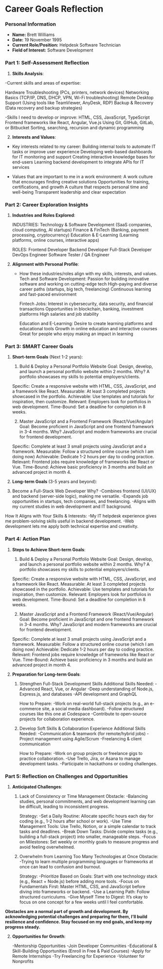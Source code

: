 
# Career Goals Reflection

### Personal Information

- **Name:** Brett Williams
- **Date:** 19 November 1995
- **Current Role/Position:** Helpdesk Software Technician
- **Field of Interest:** Software Development

### Part 1: Self-Assessment Reflection

1. **Skills Analysis**:
    
-Current skills and areas of expertise:

   Hardware Troubleshooting (PCs, printers, network devices)
   Networking Basics (TCP/IP, DNS, DHCP, VPN, Wi-Fi troubleshooting)
   Remote Desktop Support (Using tools like TeamViewer, AnyDesk, RDP)
   Backup & Recovery (Data recovery and backup strategies)
   
-Skills I need to develop or improve:
    HTML, CSS, JavaScript, TypeScript
    Frontend frameworks like React, Angular, Vue.js
    Using Git, GitHub, GitLab, or Bitbucket
    Sorting, searching, recursion and dynamic programming

2. **Interests and Values**:
    
- Key interests related to my career:
    Building internal tools to automate IT tasks or improve user experience
    Developing web-based dashboards for IT monitoring and support
    Creating interactive knowledge bases for end-users
    Learning backend development to integrate APIs for IT services
  
- Values that are important to me in a work environment:
   A work culture that encourages finding creative solutions
   Opportunities for training, certifications, and growth
   A culture that respects personal time and well-being
   Transparent leadership and clear expectation

### Part 2: Career Exploration Insights

1. **Industries and Roles Explored**:
    
   INDUSTRIES:
   Technology & Software Development (SaaS companies, cloud computing, AI startups)
   Finance & FinTech (Banking, payment processing, cryptocurrency)
   Education & E-Learning (Learning platforms, online courses, interactive apps)

   ROLES:
   Frontend Developer
   Backend Developer
   Full-Stack Developer
   DevOps Engineer
   Software Tester / QA Engineer
   
2. **Alignment with Personal Profile**:
    
    - How these industries/roles align with my skills, interests, and values.
       Tech and Software Development:
        Passion for building innovative software and working on cutting-edge tech
        High-paying and diverse career paths (startups, big tech, freelancing)
        Continuous learning and fast-paced environment
   
       Fintech Jobs:
        Interest in cybersecurity, data security, and financial transactions
        Opportunities in blockchain, banking, investment platforms
        High salaries and job stability
   
      Education and E-Learning:
       Desire to create learning platforms and educational tools
       Growth in online education and interactive courses
       Great for people who enjoy making an impact in learning
      

### Part 3: SMART Career Goals

1. **Short-term Goals** (Next 1-2 years):
    
   1. Build & Deploy a Personal Portfolio Website
      Goal: Design, develop, and launch a personal portfolio website within 2 months.
      Why? A portfolio showcases my skills to potential employers/clients.

     Specific: Create a responsive website with HTML, CSS, JavaScript, and a framework like React.
     Measurable: At least 3 completed projects showcased in the portfolio.
     Achievable: Use templates and tutorials for inspiration, then customize.
     Relevant: Employers look for portfolios in web development.
     Time-Bound: Set a deadline for completion in 8 weeks.

   2. Master JavaScript and a Frontend Framework (React/Vue/Angular)
      Goal: Become proficient in JavaScript and one frontend framework in 3-4 months.
      Why? JavaScript and modern frameworks are crucial for frontend development.

     Specific: Complete at least 3 small projects using JavaScript and a framework.
     Measurable: Follow a structured online course (which I am doing now)
     Achievable: Dedicate 1-2 hours per day to coding practice.
     Relevant: Frontend jobs require knowledge of frameworks like React or Vue.
     Time-Bound: Achieve basic proficiency in 3 months and build an advanced project in month 4.
   
3. **Long-term Goals** (3-5 years and beyond):
    
 1. Become a Full-Stack Web Developer
    Why?
   -Combines frontend (UI/UX) and backend (server-side logic), making me versatile.
   -Expands job opportunities in startups, tech companies, and freelancing.
   -Aligns with my current studies in web development and IT background.

   How It Aligns with Your Skills & Interests:
   -My IT helpdesk experience gives me problem-solving skills useful in backend development.
   -Web development lets me apply both technical expertise and creativity.


### Part 4: Action Plan

1. **Steps to Achieve Short-term Goals**:
   
    1. Build & Deploy a Personal Portfolio Website
      Goal: Design, develop, and launch a personal portfolio website within 2 months.
      Why? A portfolio showcases my skills to potential employers/clients.

     Specific: Create a responsive website with HTML, CSS, JavaScript, and a framework like React.
     Measurable: At least 3 completed projects showcased in the portfolio.
     Achievable: Use templates and tutorials for inspiration, then customize.
     Relevant: Employers look for portfolios in web development.
     Time-Bound: Set a deadline for completion in 8 weeks.

   2. Master JavaScript and a Frontend Framework (React/Vue/Angular)
      Goal: Become proficient in JavaScript and one frontend framework in 3-4 months.
      Why? JavaScript and modern frameworks are crucial for frontend development.

     Specific: Complete at least 3 small projects using JavaScript and a framework.
     Measurable: Follow a structured online course (which I am doing now)
     Achievable: Dedicate 1-2 hours per day to coding practice.
     Relevant: Frontend jobs require knowledge of frameworks like React or Vue.
     Time-Bound: Achieve basic proficiency in 3 months and build an advanced project in month 4.
   
3. **Preparation for Long-term Goals**:
    1. Strengthen Full-Stack Development Skills
       Additional Skills Needed:
       -Advanced React, Vue, or Angular
       -Deep understanding of Node.js, Express.js, and databases
       -API development and GraphQL

       How to Prepare:
       -Work on real-world full-stack projects (e.g., an e-commerce site, a social media dashboard).
       -Follow structured courses like this one at Codespace
       -Contribute to open-source projects for collaboration experience.
       
    2. Develop Soft Skills & Collaboration Experience
       Additional Skills Needed:
       -Communication & teamwork (for remote/hybrid jobs)
       -Project management using Agile/Scrum
       -Freelancing & client communication

       How to Prepare:
       -Work on group projects or freelance gigs to practice collaboration.
       -Use Trello, Jira, or Asana to manage development tasks.
       -Participate in hackathons or coding challenges.

### Part 5: Reflection on Challenges and Opportunities

1. **Anticipated Challenges**:
    1. Lack of Consistency or Time Management
       Obstacle:
       -Balancing studies, personal commitments, and web development learning can be difficult, leading to inconsistent progress.

       Strategy:
       -Set a Daily Routine: Allocate specific hours each day for coding (e.g., 1-2 hours after school or work).
       -Use Time Management Tools: Use Trello, Notion, or a simple calendar to track tasks and deadlines.
       -Break Down Tasks: Divide complex tasks (e.g., building a full-stack project) into smaller, manageable steps.
       -Focus on Milestones: Set weekly or monthly goals to measure progress and avoid feeling overwhelmed.

    2. Overwhelm from Learning Too Many Technologies at Once
       Obstacle:
       -Trying to learn multiple programming languages or frameworks at once can lead to confusion and burnout.

       Strategy:
       -Prioritize Based on Goals: Start with one technology stack (e.g., React + Node.js) before adding more tools.
       -Focus on Fundamentals First: Master HTML, CSS, and JavaScript before diving into frameworks or backend.
       -Use a Learning Path: Follow structured curriculums.
       -Give Myself Time to Digest: It’s okay to focus on one concept for a few weeks until I feel comfortable.
       
  **Obstacles are a normal part of growth and development. By acknowledging potential challenges and preparing for them, I’ll build resilience and confidence. Stay focused on my end goals, and keep my progress steady.**

2. **Opportunities for Growth**:
    
   -Mentorship Opportunities
   -Join Developer Communities
   -Educational & Skill-Building Opportunities (Enroll in Free & Paid Courses)
   -Apply for Remote Internships
   -Try Freelancing for Experience
   -Volunteer for Nonprofits



